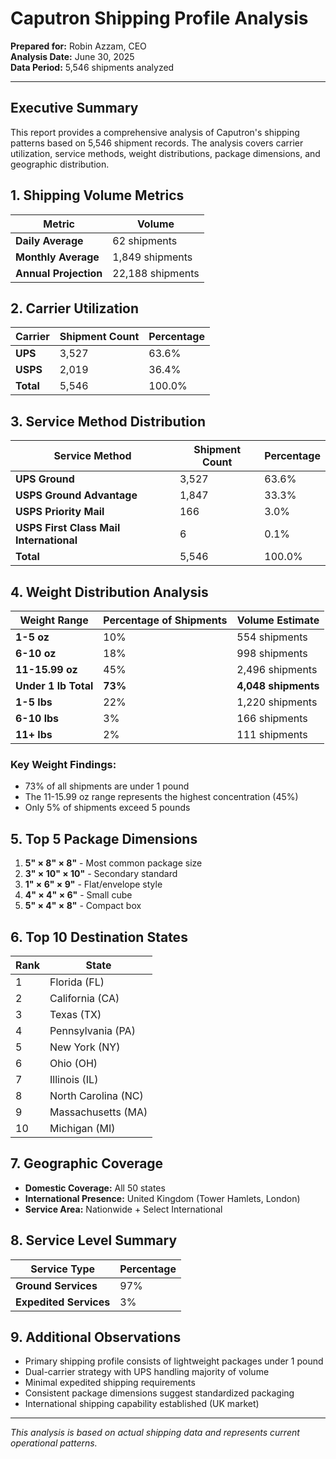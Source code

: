 # Caputron Shipping Profile Analysis

**Prepared for:** Robin Azzam, CEO  
**Analysis Date:** June 30, 2025  
**Data Period:** 5,546 shipments analyzed  

---

## Executive Summary

This report provides a comprehensive analysis of Caputron's shipping patterns based on 5,546 shipment records. The analysis covers carrier utilization, service methods, weight distributions, package dimensions, and geographic distribution.

## 1. Shipping Volume Metrics

| Metric | Volume |
|--------|--------|
| **Daily Average** | 62 shipments |
| **Monthly Average** | 1,849 shipments |
| **Annual Projection** | 22,188 shipments |

## 2. Carrier Utilization

| Carrier | Shipment Count | Percentage |
|---------|----------------|------------|
| **UPS** | 3,527 | 63.6% |
| **USPS** | 2,019 | 36.4% |
| **Total** | 5,546 | 100.0% |

## 3. Service Method Distribution

| Service Method | Shipment Count | Percentage |
|----------------|----------------|------------|
| **UPS Ground** | 3,527 | 63.6% |
| **USPS Ground Advantage** | 1,847 | 33.3% |
| **USPS Priority Mail** | 166 | 3.0% |
| **USPS First Class Mail International** | 6 | 0.1% |
| **Total** | 5,546 | 100.0% |

## 4. Weight Distribution Analysis

| Weight Range | Percentage of Shipments | Volume Estimate |
|--------------|------------------------|-----------------|
| **1-5 oz** | 10% | 554 shipments |
| **6-10 oz** | 18% | 998 shipments |
| **11-15.99 oz** | 45% | 2,496 shipments |
| **Under 1 lb Total** | **73%** | **4,048 shipments** |
| **1-5 lbs** | 22% | 1,220 shipments |
| **6-10 lbs** | 3% | 166 shipments |
| **11+ lbs** | 2% | 111 shipments |

### Key Weight Findings:
- 73% of all shipments are under 1 pound
- The 11-15.99 oz range represents the highest concentration (45%)
- Only 5% of shipments exceed 5 pounds

## 5. Top 5 Package Dimensions

1. **5" × 8" × 8"** - Most common package size
2. **3" × 10" × 10"** - Secondary standard
3. **1" × 6" × 9"** - Flat/envelope style
4. **4" × 4" × 6"** - Small cube
5. **5" × 4" × 8"** - Compact box

## 6. Top 10 Destination States

| Rank | State | 
|------|-------|
| 1 | Florida (FL) |
| 2 | California (CA) |
| 3 | Texas (TX) |
| 4 | Pennsylvania (PA) |
| 5 | New York (NY) |
| 6 | Ohio (OH) |
| 7 | Illinois (IL) |
| 8 | North Carolina (NC) |
| 9 | Massachusetts (MA) |
| 10 | Michigan (MI) |

## 7. Geographic Coverage

- **Domestic Coverage:** All 50 states
- **International Presence:** United Kingdom (Tower Hamlets, London)
- **Service Area:** Nationwide + Select International

## 8. Service Level Summary

| Service Type | Percentage |
|--------------|------------|
| **Ground Services** | 97% |
| **Expedited Services** | 3% |

## 9. Additional Observations

- Primary shipping profile consists of lightweight packages under 1 pound
- Dual-carrier strategy with UPS handling majority of volume
- Minimal expedited shipping requirements
- Consistent package dimensions suggest standardized packaging
- International shipping capability established (UK market)

---

*This analysis is based on actual shipping data and represents current operational patterns.*
